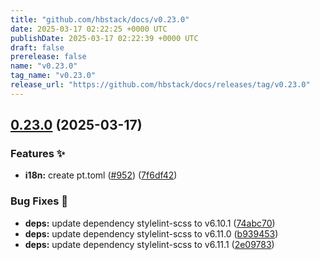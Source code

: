 ```yaml
---
title: "github.com/hbstack/docs/v0.23.0"
date: 2025-03-17 02:22:25 +0000 UTC
publishDate: 2025-03-17 02:22:39 +0000 UTC
draft: false
prerelease: false
name: "v0.23.0"
tag_name: "v0.23.0"
release_url: "https://github.com/hbstack/docs/releases/tag/v0.23.0"
---
```


## [0.23.0](https://github.com/hbstack/docs/compare/v0.22.0...v0.23.0) (2025-03-17)


### Features ✨

* **i18n:** create pt.toml ([#952](https://github.com/hbstack/docs/issues/952)) ([7f6df42](https://github.com/hbstack/docs/commit/7f6df42a96a086f515eed4cd54608c3b8e6d801a))


### Bug Fixes 🐞

* **deps:** update dependency stylelint-scss to v6.10.1 ([74abc70](https://github.com/hbstack/docs/commit/74abc709471b3c960b2721848e81f07a85828d30))
* **deps:** update dependency stylelint-scss to v6.11.0 ([b939453](https://github.com/hbstack/docs/commit/b9394533c6b56511dc5427258260f2007c6c6da6))
* **deps:** update dependency stylelint-scss to v6.11.1 ([2e09783](https://github.com/hbstack/docs/commit/2e09783a81ba736059b49e44f8d72b0ff8285e41))
